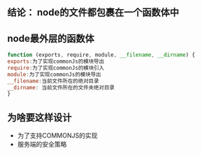 ## 结论： node的文件都包裹在一个函数体中
## node最外层的函数体
```js
function (exports, require, module, __filename, __dirname) {
exports:为了实现commonJs的模块导出
require:为了实现commonJs的模块引入
module:为了实现commonJs的模块导出
__filename:当前文件所在的绝对目录
__dirname: 当前文件所在的文件夹绝对目录
}
```
## 为啥要这样设计
* 为了支持COMMONJS的实现
* 服务端的安全策略